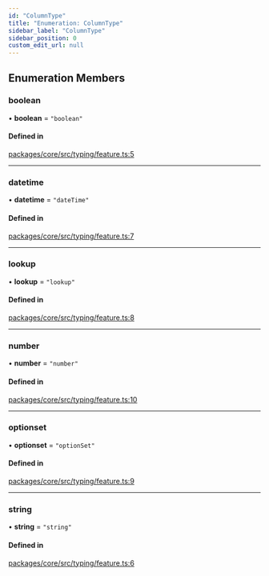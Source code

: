 ```yaml
---
id: "ColumnType"
title: "Enumeration: ColumnType"
sidebar_label: "ColumnType"
sidebar_position: 0
custom_edit_url: null
---
```


## Enumeration Members

### boolean

• **boolean** = ``"boolean"``

#### Defined in

[packages/core/src/typing/feature.ts:5](https://github.com/primno/primno/blob/21aeb72/packages/core/src/typing/feature.ts#L5)

___

### datetime

• **datetime** = ``"dateTime"``

#### Defined in

[packages/core/src/typing/feature.ts:7](https://github.com/primno/primno/blob/21aeb72/packages/core/src/typing/feature.ts#L7)

___

### lookup

• **lookup** = ``"lookup"``

#### Defined in

[packages/core/src/typing/feature.ts:8](https://github.com/primno/primno/blob/21aeb72/packages/core/src/typing/feature.ts#L8)

___

### number

• **number** = ``"number"``

#### Defined in

[packages/core/src/typing/feature.ts:10](https://github.com/primno/primno/blob/21aeb72/packages/core/src/typing/feature.ts#L10)

___

### optionset

• **optionset** = ``"optionSet"``

#### Defined in

[packages/core/src/typing/feature.ts:9](https://github.com/primno/primno/blob/21aeb72/packages/core/src/typing/feature.ts#L9)

___

### string

• **string** = ``"string"``

#### Defined in

[packages/core/src/typing/feature.ts:6](https://github.com/primno/primno/blob/21aeb72/packages/core/src/typing/feature.ts#L6)
